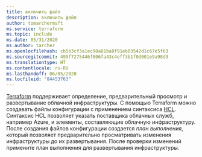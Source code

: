 ```yaml
---
title: включить файл
description: включить файл
author: tomarchermsft
ms.service: terraform
ms.topic: include
ms.date: 05/31/2020
ms.author: tarcher
ms.openlocfilehash: cb5b3cf3a1ec90a81ba8f91eb03542d1c67e5f63
ms.sourcegitcommit: 499f7275446f006fa43c4eff3b1f0d001e9a98d9
ms.translationtype: HT
ms.contentlocale: ru-RU
ms.lasthandoff: 06/05/2020
ms.locfileid: "84453763"
---
```

[Terraform](https://www.terraform.io) поддерживает определение, предварительный просмотр и развертывание облачной инфраструктуры. С помощью Terraform можно создавать файлы конфигурации с применением синтаксиса [HCL](https://www.terraform.io/docs/configuration/syntax.html). Синтаксис HCL позволяет указать поставщика облачных служб, например Azure, и элементы, составляющие облачную инфраструктуру. После создания файлов конфигурации создается *план выполнения*, который позволяет предварительно просматривать изменения инфраструктуры до их развертывания. После проверки изменений примените план выполнения для развертывания инфраструктуры.

